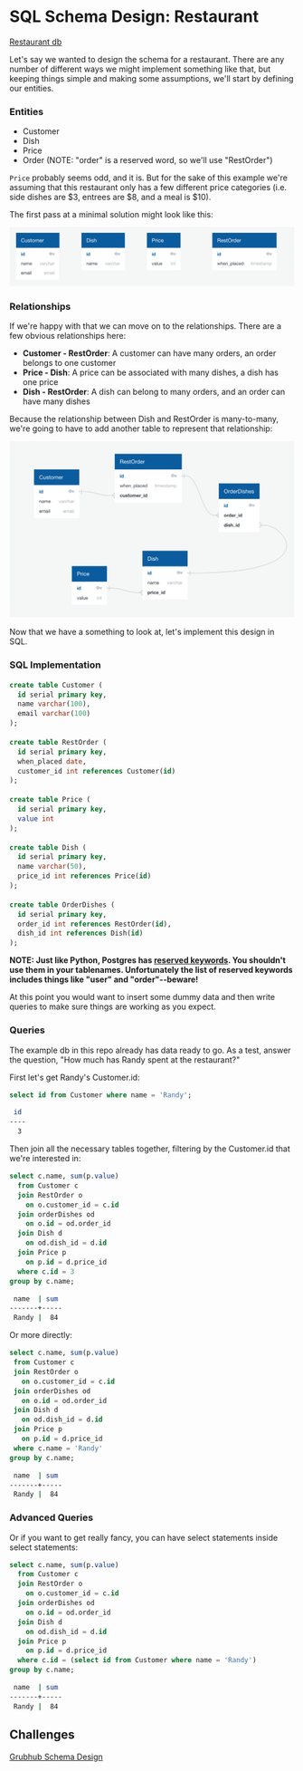 # SQL Schema Design: Restaurant

[Restaurant db](https://github.com/echoplatoonew/restaurant-db)

Let's say we wanted to design the schema for a restaurant.  There are any number of different ways we might implement something like that, but keeping things simple and making some assumptions, we'll start by defining our entities.

### Entities
- Customer
- Dish
- Price
- Order (NOTE: "order" is a reserved word, so we'll use "RestOrder")

`Price` probably seems odd, and it is.  But for the sake of this example we're assuming that this restaurant only has a few different price categories (i.e. side dishes are $3, entrees are $8, and a meal is $10).

The first pass at a minimal solution might look like this:

![initial](./readme/initial.png)

### Relationships
If we're happy with that we can move on to the relationships.  There are a few obvious relationships here:

- __Customer - RestOrder__: A customer can have many orders, an order belongs to one customer
- __Price - Dish__: A price can be associated with many dishes, a dish has one price
- __Dish - RestOrder__: A dish can belong to many orders, and an order can have many dishes

Because the relationship between Dish and RestOrder is many-to-many, we're going to have to add another table to represent that relationship:

![second](./readme/second.png)

Now that we have a something to look at, let's implement this design in SQL.

### SQL Implementation
```sql
create table Customer (
  id serial primary key,
  name varchar(100),
  email varchar(100)
);

create table RestOrder (
  id serial primary key,
  when_placed date,
  customer_id int references Customer(id)
);

create table Price (
  id serial primary key,
  value int
);

create table Dish (
  id serial primary key,
  name varchar(50),
  price_id int references Price(id)
);

create table OrderDishes (
  id serial primary key,
  order_id int references RestOrder(id),
  dish_id int references Dish(id)
);
```
__NOTE: Just like Python, Postgres has [reserved keywords](https://www.postgresql.org/docs/current/sql-keywords-appendix.html).  You shouldn't use them in your tablenames.  Unfortunately the list of reserved keywords includes things like "user" and "order"--beware!__

At this point you would want to insert some dummy data and then write queries to make sure things are working as you expect.

### Queries
The example db in this repo already has data ready to go.  As a test, answer the question, "How much has Randy spent at the restaurant?"

First let's get Randy's Customer.id:
```sql
select id from Customer where name = 'Randy';
```
```bash
 id 
----
  3
```

Then join all the necessary tables together, filtering by the Customer.id that we're interested in:
```sql
select c.name, sum(p.value) 
  from Customer c 
  join RestOrder o 
    on o.customer_id = c.id 
  join orderDishes od 
    on o.id = od.order_id 
  join Dish d 
    on od.dish_id = d.id 
  join Price p 
    on p.id = d.price_id 
  where c.id = 3 
group by c.name;
```
```bash
 name  | sum 
-------+-----
 Randy |  84
 ```
 
Or more directly:
 ```sql
select c.name, sum(p.value) 
  from Customer c 
  join RestOrder o 
    on o.customer_id = c.id 
  join orderDishes od 
    on o.id = od.order_id 
  join Dish d 
    on od.dish_id = d.id 
  join Price p 
    on p.id = d.price_id 
  where c.name = 'Randy' 
group by c.name;
```
```bash
 name  | sum 
-------+-----
 Randy |  84
 ```

### Advanced Queries
Or if you want to get really fancy, you can have select statements inside select statements:
```sql
select c.name, sum(p.value) 
  from Customer c 
  join RestOrder o 
    on o.customer_id = c.id 
  join orderDishes od 
    on o.id = od.order_id 
  join Dish d 
    on od.dish_id = d.id 
  join Price p 
    on p.id = d.price_id 
  where c.id = (select id from Customer where name = 'Randy') 
group by c.name;
```
```bash
 name  | sum 
-------+-----
 Randy |  84
 ```


## Challenges
[Grubhub Schema Design](https://github.com/echoplatoonew/grubhub_schema)
